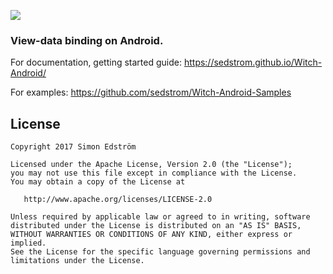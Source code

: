 ![](https://cdn.rawgit.com/sedstrom/Witch-Android/master/docs/assets/img/logo-icon-font.svg)

### View-data binding on Android.

For documentation, getting started guide:
https://sedstrom.github.io/Witch-Android/

For examples:
https://github.com/sedstrom/Witch-Android-Samples

License
-------

    Copyright 2017 Simon Edström

    Licensed under the Apache License, Version 2.0 (the "License");
    you may not use this file except in compliance with the License.
    You may obtain a copy of the License at

       http://www.apache.org/licenses/LICENSE-2.0

    Unless required by applicable law or agreed to in writing, software
    distributed under the License is distributed on an "AS IS" BASIS,
    WITHOUT WARRANTIES OR CONDITIONS OF ANY KIND, either express or implied.
    See the License for the specific language governing permissions and
    limitations under the License.
